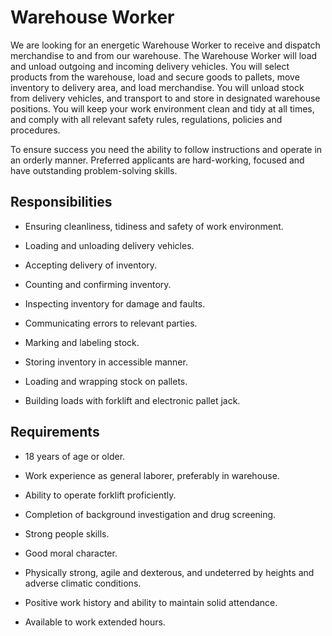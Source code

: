 # Warehouse Worker

We are looking for an energetic Warehouse Worker to receive and dispatch merchandise to and from our warehouse. The Warehouse Worker will load and unload outgoing and incoming delivery vehicles. You will select products from the warehouse, load and secure goods to pallets, move inventory to delivery area, and load merchandise. You will unload stock from delivery vehicles, and transport to and store in designated warehouse positions. You will keep your work environment clean and tidy at all times, and comply with all relevant safety rules, regulations, policies and procedures.

To ensure success you need the ability to follow instructions and operate in an orderly manner. Preferred applicants are hard-working, focused and have outstanding problem-solving skills.

## Responsibilities

* Ensuring cleanliness, tidiness and safety of work environment.

* Loading and unloading delivery vehicles.

* Accepting delivery of inventory.

* Counting and confirming inventory.

* Inspecting inventory for damage and faults.

* Communicating errors to relevant parties.

* Marking and labeling stock.

* Storing inventory in accessible manner.

* Loading and wrapping stock on pallets.

* Building loads with forklift and electronic pallet jack.

## Requirements

* 18 years of age or older.

* Work experience as general laborer, preferably in warehouse.

* Ability to operate forklift proficiently.

* Completion of  background investigation and drug screening.

* Strong people skills.

* Good moral character.

* Physically strong, agile and dexterous, and undeterred by heights and adverse climatic conditions.

* Positive work history and ability to maintain solid attendance.

* Available to work extended hours.

